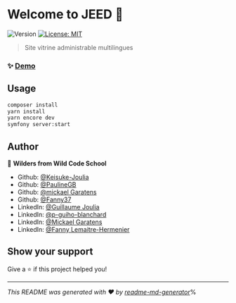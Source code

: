 # Welcome to JEED 👋

![Version](https://img.shields.io/badge/version-beta-blue.svg?cacheSeconds=2592000)
[![License: MIT](https://img.shields.io/badge/License-MIT-yellow.svg)](#)

> Site vitrine administrable multilingues

### ✨ [Demo](https://jade-echard.com/)

## Usage

```sh
composer install
yarn install
yarn encore dev
symfony server:start
```

## Author

👤 **Wilders from Wild Code School**

- Github: [@Keisuke-Joulia](https://github.com/Keisuke-Joulia)
- Github: [@PaulineGB](https://github.com/PaulineGB)
- Github: [@mickael Garatens](https://github.com/micka260583)
- Github: [@Fanny37](https://github.com/Fanny37)
- LinkedIn: [@Guillaume Joulia](https://www.linkedin.com/in/guillaume-joulia)
- LinkedIn: [@p-guiho-blanchard](https://www.linkedin.com/in/p-guiho-blanchard/)
- LinkedIn: [@Mickael Garatens](https:www.linkedin.com/in/mickael-garatens)
- LinkedIn: [@Fanny Lemaitre-Hermenier](https://www.linkedin.com/in/fanny-lemaitre-hermenier-78732aba/)

## Show your support

Give a ⭐️ if this project helped you!

---

_This README was generated with ❤️ by [readme-md-generator](https://github.com/kefranabg/readme-md-generator)_%
